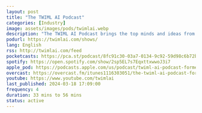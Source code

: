 ```yaml
---
layout: post
title: "The TWIML AI Podcast"
categories: [Industry]
image: assets/images/pods/twimlai.webp
description: "The TWIML AI Podcast brings the top minds and ideas from the world of ML and AI to a broad and influential community of ML/AI researchers, data scientists, engineers and tech-savvy business and IT leaders."
podurl: https://twimlai.com/shows/
lang: English
rss: http://twimlai.com/feed
pocketcasts: https://pca.st/podcast/8fc91c30-03a7-0134-9c92-59d98c6b72b8
spotify: https://open.spotify.com/show/2sp5EL7s7EqxttxwwoJ3i7
apple_pod: https://podcasts.apple.com/us/podcast/twiml-ai-podcast-formerly-this-week-in-machine-learning/id1116303051
overcast: https://overcast.fm/itunes1116303051/the-twiml-ai-podcast-formerly-this-week-in-machine-learning-artificial-intelligence
youtube: https://www.youtube.com/twimlai
last_published: 2024-03-18 17:09:00
frequency: 4
duration: 33 mins to 56 mins
status: active
---
```

